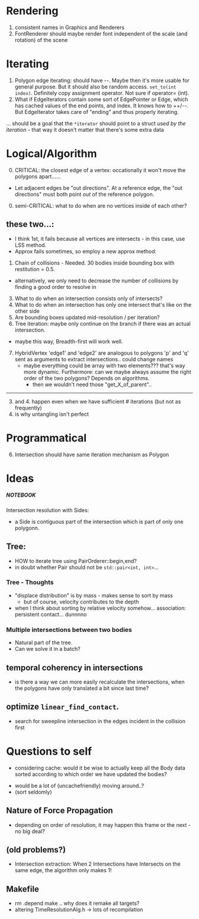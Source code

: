 # Rendering ###
1. consistent names in Graphics and Renderers
2. FontRenderer should maybe render font independent of the scale (and rotation) of the scene

# Iterating ###
1. Polygon edge iterating: should have --. Maybe then it's more usable for general purpose.
  But it should also be random access. `set_to(int index)`. Definitely copy assignment operator. Not sure if operator= (int).
2. What if EdgeIterators contain some sort of EdgePointer or Edge, which has cached values of the end points, and index.
   It knows how to ++/--. But EdgeIterator takes care of "ending" and thus properly iterating.

... should be a goal that the `*iterator` should point to a struct _used by the iteration_ - that way it doesn't matter
    that there's some extra data


# Logical/Algorithm ###
0. CRITICAL: the closest edge of a vertex: occationally it won't move the polygons apart......
  - Let adjacent edges be "out directions". At a reference edge, the "out directions" must both point _out_ of the reference polygon.
0. semi-CRITICAL: what to do when are no vertices inside of each other?
## these two...:
 - I think 1st, it fails because all vertices are intersects - in this case, use LSS method.
 - Approx fails sometimes, so employ a new approx method:

1. Chain of collisions - Needed. 30 bodies inside bounding box with restitution = 0.5.
 * alternatively, we only need to decrease the number of collisions by finding a good order to resolve in
3. What to do when an intersection consists only of intersects?
4. What to do when an intersection has only one intersect that's like on the other side
5. Are bounding boxes updated mid-resolution / per iteration?
6. Tree iteration: maybe only continue on the branch if there was an actual intersection.
  - maybe this way, Breadth-first will work well.

7. HybridVertex 'edge1' and 'edge2' are analogous to polygons 'p' and 'q' sent as arguments to extract intersections.. could change names
    - maybe everything could be array with two elements??? that's way more dynamic. Furthermore: can we maybe always assume the right
       order of the two polygons? Depends on algorithms.
       - then we wouldn't need those "get_X_of_parent".. 

---
3. and 4. happen even when we have sufficient # iterations (but not as frequently)
4. is why untangling isn't perfect

# Programmatical ###
6. Intersection should have same iteration mechanism as Polygon



# Ideas ###

##### NOTEBOOK

Intersection resolution with Sides:
* a Side is contiguous part of the intersection which is part of only one polygonn.

#####

## Tree:
* HOW to iterate tree using PairOrderer::begin,end?
* in doubt whether Pair should not be `std::pair<int, int>`...

### Tree - Thoughts
* "displace distribution" is by mass - makes sense to sort by mass
  - but of course, velocity contributes to the depth
* when I think about sorting by relative velocity somehow... association: persistent contact... dunnnno

### Multiple intersections between two bodies
* Natural part of the tree.
* Can we solve it in a batch?

## temporal coherency in intersections
* is there a way we can more easily recalculate the intersections, when the polygons have only translated a bit since last time?

## optimize `linear_find_contact`.
 - search for sweepline intersection in the edges incident in the collision first


# Questions to self
* considering cache: would it be wise to actually keep all the Body data sorted according to which order we have updated the bodies?
 - would be a lot of (uncachefriendly) moving around..?
 - (sort seldomly)
## Nature of Force Propagation
* depending on order of resolution, it may happen this frame or the next - no big deal?












## (old problems?) ##

- Intersection extraction: When 2 Intersections have Intersects on the same edge, the algorithm only makes 1!


## Makefile ##
-
  rm .depend
  make
  .. why does it remake all targets?
- altering TimeResolutionAlg.h -> lots of recompilation
